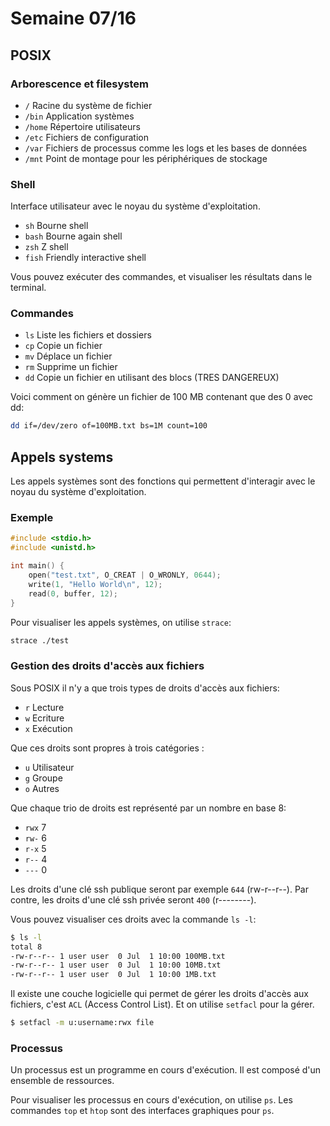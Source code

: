 # Semaine 07/16

## POSIX 

### Arborescence et filesystem 

- `/` Racine du système de fichier
- `/bin` Application systèmes
- `/home` Répertoire utilisateurs
- `/etc` Fichiers de configuration
- `/var` Fichiers de processus comme les logs et les bases de données
- `/mnt` Point de montage pour les périphériques de stockage  

### Shell

Interface utilisateur avec le noyau du système d'exploitation.

- `sh` Bourne shell
- `bash` Bourne again shell
- `zsh` Z shell
- `fish` Friendly interactive shell

Vous pouvez exécuter des commandes, et visualiser les résultats dans le terminal.

### Commandes

- `ls` Liste les fichiers et dossiers
- `cp` Copie un fichier
- `mv` Déplace un fichier
- `rm` Supprime un fichier
- `dd` Copie un fichier en utilisant des blocs (TRES DANGEREUX)

Voici comment on génère un fichier de 100 MB contenant que des 0 avec dd: 

```bash
dd if=/dev/zero of=100MB.txt bs=1M count=100
```

## Appels systems

Les appels systèmes sont des fonctions qui permettent d'interagir avec le noyau du système d'exploitation.

### Exemple

```c
#include <stdio.h>
#include <unistd.h>

int main() {
    open("test.txt", O_CREAT | O_WRONLY, 0644);
    write(1, "Hello World\n", 12);
    read(0, buffer, 12);
}
```

Pour visualiser les appels systèmes, on utilise `strace`:

```bash
strace ./test
```

### Gestion des droits d'accès aux fichiers

Sous POSIX il n'y a que trois types de droits d'accès aux fichiers:

- `r` Lecture
- `w` Ecriture
- `x` Exécution

Que ces droits sont propres à trois catégories : 

- `u` Utilisateur
- `g` Groupe
- `o` Autres

Que chaque trio de droits est représenté par un nombre en base 8:

- `rwx` 7
- `rw-` 6
- `r-x` 5
- `r--` 4
- `---` 0

Les droits d'une clé ssh publique seront par exemple `644` (rw-r--r--).
Par contre, les droits d'une clé ssh privée seront `400` (r--------).

Vous pouvez visualiser ces droits avec la commande `ls -l`:

```bash
$ ls -l
total 8
-rw-r--r-- 1 user user  0 Jul  1 10:00 100MB.txt
-rw-r--r-- 1 user user  0 Jul  1 10:00 10MB.txt
-rw-r--r-- 1 user user  0 Jul  1 10:00 1MB.txt
```

Il existe une couche logicielle qui permet de gérer les droits d'accès aux fichiers, c'est `ACL` (Access Control List). Et on utilise `setfacl` pour la gérer.

```bash
$ setfacl -m u:username:rwx file
```

### Processus 

Un processus est un programme en cours d'exécution. Il est composé d'un ensemble de ressources. 

Pour visualiser les processus en cours d'exécution, on utilise `ps`. Les commandes `top` et `htop` sont des interfaces graphiques pour `ps`.
